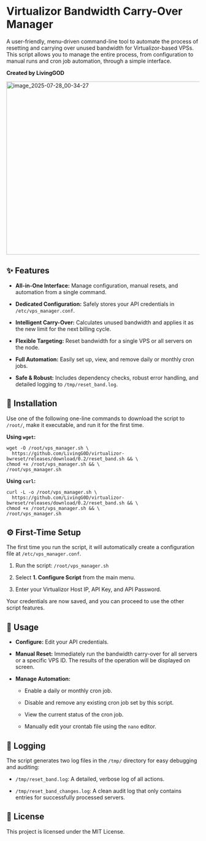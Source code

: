 # Virtualizor Bandwidth Carry-Over Manager

A user-friendly, menu-driven command-line tool to automate the process of resetting and carrying over unused bandwidth for Virtualizor-based VPSs. This script allows you to manage the entire process, from configuration to manual runs and cron job automation, through a simple interface.

**Created by LivingGOD**

<img width="822" height="451" alt="image_2025-07-28_00-34-27" src="https://github.com/user-attachments/assets/f3b14d29-bd32-4587-b139-75757c1c1bc8" />

## ✨ Features

* **All-in-One Interface:** Manage configuration, manual resets, and automation from a single command.

* **Dedicated Configuration:** Safely stores your API credentials in `/etc/vps_manager.conf`.

* **Intelligent Carry-Over:** Calculates unused bandwidth and applies it as the new limit for the next billing cycle.

* **Flexible Targeting:** Reset bandwidth for a single VPS or all servers on the node.

* **Full Automation:** Easily set up, view, and remove daily or monthly cron jobs.

* **Safe & Robust:** Includes dependency checks, robust error handling, and detailed logging to `/tmp/reset_band.log`.

## 🚀 Installation

Use one of the following one-line commands to download the script to `/root/`, make it executable, and run it for the first time.

**Using `wget`:**
```
wget -O /root/vps_manager.sh \
  https://github.com/LivingG0D/virtualizor-bwreset/releases/download/0.2/reset_band.sh && \
chmod +x /root/vps_manager.sh && \
/root/vps_manager.sh

```

**Using `curl`:**
```
curl -L -o /root/vps_manager.sh \
  https://github.com/LivingG0D/virtualizor-bwreset/releases/download/0.2/reset_band.sh && \
chmod +x /root/vps_manager.sh && \
/root/vps_manager.sh

```

## ⚙️ First-Time Setup

The first time you run the script, it will automatically create a configuration file at `/etc/vps_manager.conf`.

1. Run the script: `/root/vps_manager.sh`

2. Select **1. Configure Script** from the main menu.

3. Enter your Virtualizor Host IP, API Key, and API Password.

Your credentials are now saved, and you can proceed to use the other script features.

## 🔧 Usage

* **Configure:** Edit your API credentials.

* **Manual Reset:** Immediately run the bandwidth carry-over for all servers or a specific VPS ID. The results of the operation will be displayed on screen.

* **Manage Automation:**

  * Enable a daily or monthly cron job.

  * Disable and remove any existing cron job set by this script.

  * View the current status of the cron job.

  * Manually edit your crontab file using the `nano` editor.

## 📝 Logging

The script generates two log files in the `/tmp/` directory for easy debugging and auditing:

* `/tmp/reset_band.log`: A detailed, verbose log of all actions.

* `/tmp/reset_band_changes.log`: A clean audit log that only contains entries for successfully processed servers.
## 📜 License

This project is licensed under the MIT License.
